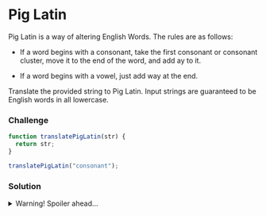 # Pig Latin
Pig Latin is a way of altering English Words. The rules are as follows:

- If a word begins with a consonant, take the first consonant or consonant cluster, move it to the end of the word, and add ay to it.

- If a word begins with a vowel, just add way at the end.

Translate the provided string to Pig Latin. Input strings are guaranteed to be English words in all lowercase.

### Challenge

```javascript
function translatePigLatin(str) {
  return str;
}

translatePigLatin("consonant");
```
### Solution

<details>
<summary>Warning! Spoiler ahead...</summary>
  
  
```javascript
function translatePigLatin(str) {
  let ind = str.search(/[aeiou]/gi)
  return ind > 0 ?  str.slice(ind) + str.slice(0,ind) + 'ay' : ind === 0 ? str + 'way' : str + 'ay'
}

translatePigLatin("california"); // returns aliforniacay

translatePigLatin("algorithm"); // returns algorithmway

translatePigLatin("rhythm"); // returns rhythmay
```
</details>
